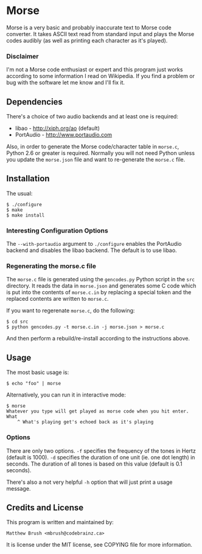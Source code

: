 Morse
=====

Morse is a very basic and probably inaccurate text to Morse code converter.
It takes ASCII text read from standard input and plays the Morse codes
audibly (as well as printing each character as it's played).

### Disclaimer

I'm not a Morse code enthusiast or expert and this program just works
according to some information I read on Wikipedia. If you find a problem or
bug with the software let me know and I'll fix it.

Dependencies
------------

There's a choice of two audio backends and at least one is required:

* libao - http://xiph.org/ao (default)
* PortAudio - http://www.portaudio.com

Also, in order to generate the Morse code/character table in `morse.c`,
Python 2.6 or greater is required. Normally you will not need Python unless
you update the `morse.json` file and want to re-generate the `morse.c` file.

Installation
------------

The usual:

    $ ./configure
    $ make
    $ make install

### Interesting Configuration Options

The `--with-portaudio` argument to `./configure` enables the PortAudio
backend and disables the libao backend. The default is to use libao.

### Regenerating the morse.c file

The `morse.c` file is generated using the `gencodes.py` Python script in
the `src` directory. It reads the data in `morse.json` and generates some C
code which is put into the contents of `morse.c.in` by replacing a special
token and the replaced contents are written to `morse.c`.

If you want to regerenate `morse.c`, do the following:

    $ cd src
    $ python gencodes.py -t morse.c.in -j morse.json > morse.c

And then perform a rebuild/re-install according to the instructions above.

Usage
-----

The most basic usage is:

    $ echo "foo" | morse

Alternatively, you can run it in interactive mode:

    $ morse
    Whatever you type will get played as morse code when you hit enter.
    What
        ^ What's playing get's echoed back as it's playing

### Options

There are only two options. `-f` specifies the frequency of the tones in
Hertz (default is 1000). `-d` specifies the duration of one unit (ie. one
dot length) in seconds. The duration of all tones is based on this value
(default is 0.1 seconds).

There's also a not very helpful `-h` option that will just print a usage
message.

Credits and License
-------------------

This program is written and maintained by:

    Matthew Brush <mbrush@codebrainz.ca>

It is license under the MIT license, see COPYING file for more information.
